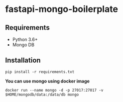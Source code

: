 # fastapi-mongo-boilerplate

## Requirements

 - Python 3.6+
 - Mongo DB

## Installation

```
pip install -r requirements.txt
```

**You can use mongo using docker image**

```
docker run --name mongo -d -p 27017:27017 -v $HOME/mongodb/data:/data/db mongo
```